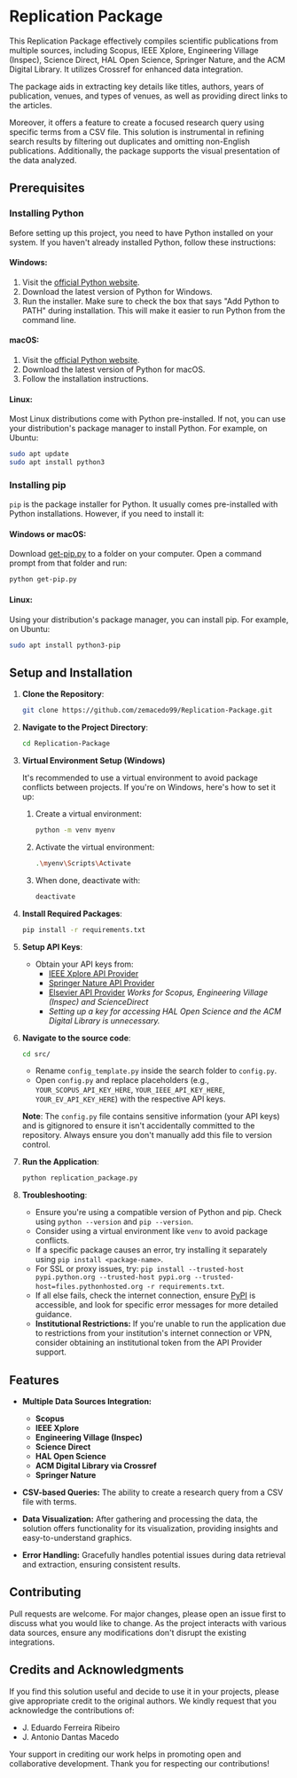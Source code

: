 # Replication Package

This Replication Package effectively compiles scientific publications from multiple sources, including Scopus, IEEE Xplore, Engineering Village (Inspec), Science Direct, HAL Open Science, Springer Nature, and the ACM Digital Library. It utilizes Crossref for enhanced data integration.

The package aids in extracting key details like titles, authors, years of publication, venues, and types of venues, as well as providing direct links to the articles.

Moreover, it offers a feature to create a focused research query using specific terms from a CSV file. This solution is instrumental in refining search results by filtering out duplicates and omitting non-English publications. Additionally, the package supports the visual presentation of the data analyzed.

## Prerequisites

### Installing Python

Before setting up this project, you need to have Python installed on your system. If you haven't already installed Python, follow these instructions:

#### Windows:
1. Visit the [official Python website](https://www.python.org/downloads/windows/).
2. Download the latest version of Python for Windows.
3. Run the installer. Make sure to check the box that says "Add Python to PATH" during installation. This will make it easier to run Python from the command line.

#### macOS:
1. Visit the [official Python website](https://www.python.org/downloads/mac-osx/).
2. Download the latest version of Python for macOS.
3. Follow the installation instructions.

#### Linux:
Most Linux distributions come with Python pre-installed. If not, you can use your distribution's package manager to install Python. For example, on Ubuntu:

```bash
sudo apt update
sudo apt install python3
```

### Installing pip

`pip` is the package installer for Python. It usually comes pre-installed with Python installations. However, if you need to install it:

#### Windows or macOS:

Download [get-pip.py](https://bootstrap.pypa.io/get-pip.py) to a folder on your computer. Open a command prompt from that folder and run:

```bash
python get-pip.py
```

#### Linux:

Using your distribution's package manager, you can install pip. For example, on Ubuntu:

```bash
sudo apt install python3-pip
```

## Setup and Installation

1. **Clone the Repository**:
    ```bash
    git clone https://github.com/zemacedo99/Replication-Package.git
    ```

2. **Navigate to the Project Directory**:
    ```bash
    cd Replication-Package
    ```

3. **Virtual Environment Setup (Windows)**

    It's recommended to use a virtual environment to avoid package conflicts between projects. If you're on Windows, here's how to set it up:

    1. Create a virtual environment: 
        ```bash
        python -m venv myenv
        ```
    2. Activate the virtual environment:
        ```bash
        .\myenv\Scripts\Activate
        ```
    3. When done, deactivate with:
        ```bash
        deactivate
        ```

4. **Install Required Packages**:
    ```bash
    pip install -r requirements.txt
    ```

5. **Setup API Keys**:
    - Obtain your API keys from:
      - [IEEE Xplore API Provider](https://developer.ieee.org/member/register)
      - [Springer Nature API Provider](https://dev.springernature.com/)
      - [Elsevier API Provider](https://dev.elsevier.com/apikey/manage) *Works for Scopus, Engineering Village (Inspec) and ScienceDirect*
      - *Setting up a key for accessing HAL Open Science and the ACM Digital Library is unnecessary.*

6. **Navigate to the source code**:
    ```bash
    cd src/
    ```
    - Rename `config_template.py` inside the search folder to `config.py`.
    - Open `config.py` and replace placeholders (e.g., `YOUR_SCOPUS_API_KEY_HERE`, `YOUR_IEEE_API_KEY_HERE`, `YOUR_EV_API_KEY_HERE`) with the respective API keys.
   
   **Note**: The `config.py` file contains sensitive information (your API keys) and is gitignored to ensure it isn't accidentally committed to the repository. Always ensure you don't manually add this file to version control.

7. **Run the Application**:
    ```bash
    python replication_package.py
    ```
8. **Troubleshooting**:
    - Ensure you're using a compatible version of Python and pip. Check using `python --version` and `pip --version`.
    - Consider using a virtual environment like `venv` to avoid package conflicts.
    - If a specific package causes an error, try installing it separately using `pip install <package-name>`.
    - For SSL or proxy issues, try: `pip install --trusted-host pypi.python.org --trusted-host pypi.org --trusted-host=files.pythonhosted.org -r requirements.txt`.
    - If all else fails, check the internet connection, ensure [PyPI](https://pypi.org/) is accessible, and look for specific error messages for more detailed guidance.
    - **Institutional Restrictions:** If you're unable to run the application due to restrictions from your institution's internet connection or VPN, consider obtaining an institutional token from the API Provider support.
    
## Features

- **Multiple Data Sources Integration:** 
    - **Scopus** 
    - **IEEE Xplore** 
    - **Engineering Village (Inspec)** 
    - **Science Direct** 
    - **HAL Open Science** 
    - **ACM Digital Library via Crossref**
    - **Springer Nature** 

- **CSV-based Queries:** The ability to create a research query from a CSV file with terms.

- **Data Visualization:** After gathering and processing the data, the solution offers functionality for its visualization, providing insights and easy-to-understand graphics.

- **Error Handling:** Gracefully handles potential issues during data retrieval and extraction, ensuring consistent results.

## Contributing

Pull requests are welcome. For major changes, please open an issue first to discuss what you would like to change. As the project interacts with various data sources, ensure any modifications don't disrupt the existing integrations.

## Credits and Acknowledgments

If you find this solution useful and decide to use it in your projects, please give appropriate credit to the original authors. We kindly request that you acknowledge the contributions of:

- J. Eduardo Ferreira Ribeiro
- J. Antonio Dantas Macedo

Your support in crediting our work helps in promoting open and collaborative development. Thank you for respecting our contributions!



